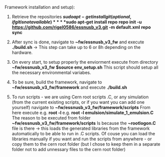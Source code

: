 Framework installation and setup):
1. Retrieve the repositories
	**$sudo apt-get install git (optional, if git is not available)**
	**$sudo apt-get install repo**
	**repo init -u https://github.com/rigel0586/essnusb_v3.git -m default.xml**
	**repo sync**
	
2. After sync is done, navigate to **~fw/essnusb_v3_fw** and execute **./build.sh**
	-> This step can take up to 6 or 8h depending on the hardware.
	
3. On every start, to setup properly the enviorment execute from directory **~fw/essnusb_v3_fw**
	**$source env_setup.sh**
	This script should setup all the necessary environmental variabes.
	
4. To be sure, build the framework, navigate to **~fw/essnusb_v3_fw/framework** and execute
	**./build.sh**
	
5. To run scripts - we are using Cern root scripts .C,
	or any simulation (from the current existing scripts, or if you want you can add one yourself)
	navigate to 
	**~fw/essnusb_v3_fw/framework/scripts**
	From here execute e.g. 
	**root -l <path to script>**
	e.g.
	**root -l emulsion/simulate_1_emulsion.C** 
	The reason to be executed from folder 
	**~fw/essnusb_v3_fw/framework/scripts**
	Is because the **~rootlogon.C** file is there -> this loads the generated libraries from the framework automatically 
	to be able to run in .C scripts.
	Of couse you can load the libraries manually if you want and run the scripts from anywhere - or copy them to the cern 
	root folder (but I chose to keep them in a separate folder not to add unnessary files to the cern root folder)
	
